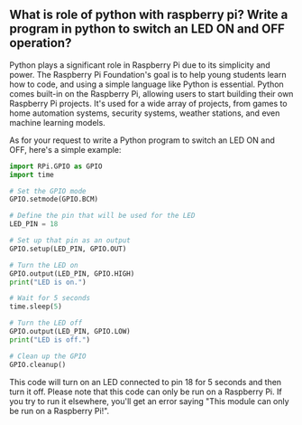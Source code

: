 ## What is role of python with raspberry pi? Write a program in python to switch an LED ON and OFF operation?
Python plays a significant role in Raspberry Pi due to its simplicity and power. The Raspberry Pi Foundation's goal is to help young students learn how to code, and using a simple language like Python is essential. Python comes built-in on the Raspberry Pi, allowing users to start building their own Raspberry Pi projects. It's used for a wide array of projects, from games to home automation systems, security systems, weather stations, and even machine learning models.

As for your request to write a Python program to switch an LED ON and OFF, here's a simple example:

```python
import RPi.GPIO as GPIO
import time

# Set the GPIO mode
GPIO.setmode(GPIO.BCM)

# Define the pin that will be used for the LED
LED_PIN = 18

# Set up that pin as an output
GPIO.setup(LED_PIN, GPIO.OUT)

# Turn the LED on
GPIO.output(LED_PIN, GPIO.HIGH)
print("LED is on.")

# Wait for 5 seconds
time.sleep(5)

# Turn the LED off
GPIO.output(LED_PIN, GPIO.LOW)
print("LED is off.")

# Clean up the GPIO
GPIO.cleanup()
```

This code will turn on an LED connected to pin 18 for 5 seconds and then turn it off. Please note that this code can only be run on a Raspberry Pi. If you try to run it elsewhere, you'll get an error saying "This module can only be run on a Raspberry Pi!".

